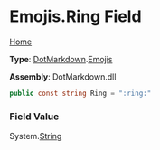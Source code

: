 # Emojis\.Ring Field

[Home](../../../README.md)

**Type**: [DotMarkdown](../../README.md)\.[Emojis](../README.md)

**Assembly**: DotMarkdown\.dll

```csharp
public const string Ring = ":ring:"
```

### Field Value

System\.[String](https://docs.microsoft.com/en-us/dotnet/api/system.string)